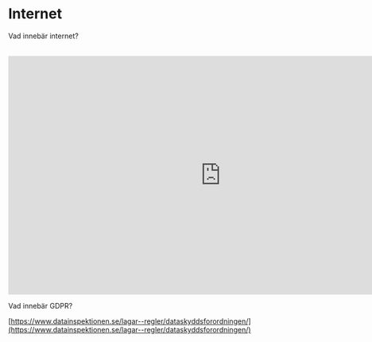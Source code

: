 # Internet

Vad innebär internet?

<!-- <div class="videoWrapper">
     <video poster="https://dreambroker.com/channel/25ghmhga/yfla6206/get/poster?etag=1458549356000" width="600" controls>
        <source src="./assets/Internet.mp4" type="video/mp4">
        Your browser does not support the video tag.
    </video> 
</div> -->

<div class="videoWrapper" style="margin-top:2rem">
    <iframe frameborder="0" width="854" height="480" allowfullscreen="allowfullscreen" webkitallowfullscreen=""         mozallowfullscreen="" src="https://dreambroker.com/channel/25ghmhga/iframe/yfla6206">
    </iframe>
</div>

Vad innebär GDPR?

[https://www.datainspektionen.se/lagar--regler/dataskyddsforordningen/](https://www.datainspektionen.se/lagar--regler/dataskyddsforordningen/)
